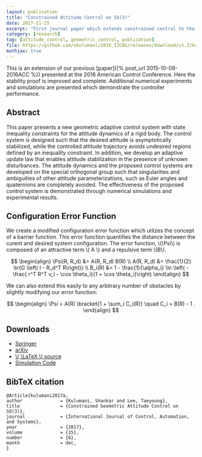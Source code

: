 ```yaml
---
layout: publication
title: "Constrained Attitude Control on SO(3)"
date: 2017-11-25
excerpt: "First journal paper which extends constrained control to the the rotational motion of rigid bodies."
category: [research]
tag: [attitude_control, geometric_control, publication]
file: https://github.com/skulumani/2016_IJCAS/releases/download/v3.2/kulumani2017_published.pdf
mathjax: true
---
```

$$
\newcommand{\bracket}[1]{\left[ #1 \right]}
\newcommand{\parenth}[1]{\left( #1 \right)}
\newcommand{\tr}[1]{\mathrm{tr}\negthickspace\bracket{#1}}
$$

This is an extension of our previous [paper]({% post_url 2015-10-09-2016ACC %}) presented at the 2016 American Control Conference.
Here the stability proof is improved and complete.
Additional numerical experiments and simulations are presented which demonstrate the controller performance.

## Abstract
This paper presents a new geometric adaptive control system with state inequality constraints for the attitude dynamics of a rigid body. 
The control system is designed such that the desired attitude is asymptotically stabilized, while the controlled attitude trajectory avoids undesired regions defined by an inequality constraint. 
In addition, we develop an adaptive update law that enables attitude stabilization in the presence of unknown disturbances. 
The attitude dynamics and the proposed control systems are developed on the special orthogonal group such that singularities and ambiguities of other attitude parameterizations, such as Euler angles and quaternions are completely avoided. 
The effectiveness of the proposed control system is demonstrated through numerical simulations and experimental results.

## Configuration Error Function

We create a modified configuration error function which utlizes the concept of a barrier function.
This error function quantifies the distance between the curent and desired system configuration.
The error function, \\(\Psi\\) is composed of an attractive term \\( A \\) and a repulsive term \\(B\\).

$$
\begin{align}
\Psi(R, R_d) &= A(R, R_d) B(R) \\
A(R, R_d) &= \frac{1}{2} \tr{G \left( I - R_d^T R\right)} \\ 
B_i(R) &= 1 - \frac{1}{\alpha_i} \ln \left( - \frac{ r^T R^T v_i - \cos \theta_i}{1 + \cos \theta_i}\right) 
\end{align}
$$

We can also extend this easily to any arbitrary number of obstacles by slightly modifying our error function:

$$
\begin{align}
\Psi = A(R) \bracket{1 + \sum_i C_i(R)} \quad C_i = B(R) - 1 .
\end{align}
$$
  

## Downloads

* [Springer](http://rdcu.be/A2cw)
* [arXiv](https://arxiv.org/abs/1711.09292)
* [\\( \LaTeX \\) source](https://github.com/skulumani/2016_IJCAS)
* [Simulation Code](https://github.com/skulumani/2016_IJCAS_code)

## BibTeX citation

    @Article{kulumani2017a,
    author              = {Kulumani, Shankar and Lee, Taeyoung},
    title               = {Constrained Geometric Attitude Control on SO(3)},
    journal             = {International Journal of Control, Automation, and Systems},
    year                = {2017},
    volume              = {15},
    number              = {6},
    month               = dec,
    }




